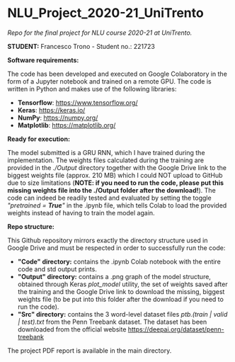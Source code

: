 # NLU_Project_2020-21_UniTrento
*Repo for the final project for NLU course 2020-21 at UniTrento.*



**STUDENT:** Francesco Trono - Student no.: 221723

**Software requirements:** 

The code has been developed and executed on Google Colaboratory in the form of a Jupyter notebook and trained on a remote GPU. The code is written in Python and makes use of the following libraries:

* **Tensorflow**: https://www.tensorflow.org/
* **Keras**: https://keras.io/
* **NumPy**: https://numpy.org/
* **Matplotlib**: https://matplotlib.org/


**Ready for execution:** 

The model submitted is a GRU RNN, which I have trained during the implementation. The weights files calculated during the training are provided in the *./Output* directory together with the Google Drive link to the biggest weights file (approx. 210 MB) which I could NOT upload to GitHub due to size limitations (**NOTE: if you need to run the code, please put this missing weights file into the ./Output folder after the download!**). The code can indeed be readily tested and evaluated by setting the toggle *"pretrained = **True**"* in the .ipynb file, which tells Colab to load the provided weights instead of having to train the model again.


**Repo structure:**

This Github repository mirrors exactly the directory structure used in Google Drive and must be respected in order to successfully run the code:
* **"Code" directory:** contains the .ipynb Colab notebook with the entire code and std output prints.
* **"Output" directory:** contains a .png graph of the model structure, obtained through Keras *plot_model* utility, the set of weights saved after the training and the Google Drive link to download the missing, biggest weights file (to be put into this folder after the download if you need to run the code).
* **"Src" directory:** contains the 3 word-level dataset files *ptb.(train | valid | test).txt* from the Penn Treebank dataset. The dataset has been downloaded from the official website https://deepai.org/dataset/penn-treebank 

The project PDF report is available in the main directory.
